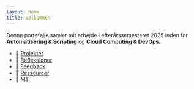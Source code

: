 ```yaml
---
layout: home
title: Velkommen
---
```


Denne portefølje samler mit arbejde i efterårssemesteret 2025 inden for **Automatisering & Scripting** og **Cloud Computing & DevOps**.

- 📁 [Projekter](/projects/)
- 📝 [Refleksioner](/refleksioner/)
- 💬 [Feedback](/feedback/)
- 🔗 [Ressourcer](/ressourcer/)
- 🎯 [Mål](/maal/)
